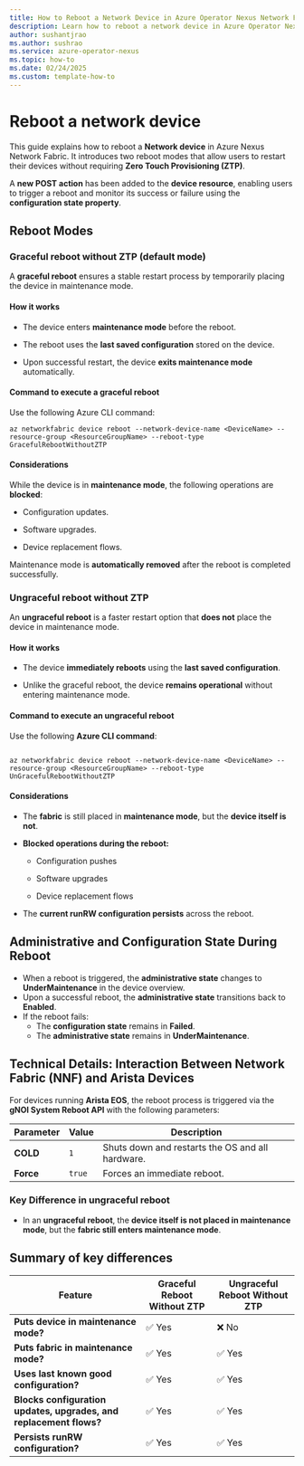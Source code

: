 ```yaml
---
title: How to Reboot a Network Device in Azure Operator Nexus Network Fabric
description: Learn how to reboot a network device in Azure Operator Nexus Network Fabric using graceful and ungraceful reboot methods.
author: sushantjrao
ms.author: sushrao
ms.service: azure-operator-nexus
ms.topic: how-to
ms.date: 02/24/2025
ms.custom: template-how-to
---
```


# Reboot a network device

This guide explains how to reboot a **Network device** in Azure Nexus Network Fabric. It introduces two reboot modes that allow users to restart their devices without requiring **Zero Touch Provisioning (ZTP)**.  

A **new POST action** has been added to the **device resource**, enabling users to trigger a reboot and monitor its success or failure using the **configuration state property**.  

## Reboot Modes

### Graceful reboot without ZTP (default mode)  

A **graceful reboot** ensures a stable restart process by temporarily placing the device in maintenance mode.  

#### How it works  

- The device enters **maintenance mode** before the reboot.

- The reboot uses the **last saved configuration** stored on the device.

- Upon successful restart, the device **exits maintenance mode** automatically.  

#### Command to execute a graceful reboot  

Use the following Azure CLI command:  

```Azure CLI
az networkfabric device reboot --network-device-name <DeviceName> --resource-group <ResourceGroupName> --reboot-type GracefulRebootWithoutZTP
```

#### Considerations  

While the device is in **maintenance mode**, the following operations are **blocked**:  

- Configuration updates.

- Software upgrades.

- Device replacement flows.

Maintenance mode is **automatically removed** after the reboot is completed successfully.  


### Ungraceful reboot without ZTP  

An **ungraceful reboot** is a faster restart option that **does not** place the device in maintenance mode.  

#### How it works

- The device **immediately reboots** using the **last saved configuration**.

- Unlike the graceful reboot, the device **remains operational** without entering maintenance mode.

#### Command to execute an ungraceful reboot  

Use the following **Azure CLI command**:  

```Azure CLI

az networkfabric device reboot --network-device-name <DeviceName> --resource-group <ResourceGroupName> --reboot-type UnGracefulRebootWithoutZTP

```

#### Considerations  

- The **fabric** is still placed in **maintenance mode**, but the **device itself is not**.

- **Blocked operations during the reboot:**

  - Configuration pushes  

  - Software upgrades  

  - Device replacement flows  

- The **current runRW configuration persists** across the reboot.  

## Administrative and Configuration State During Reboot  

- When a reboot is triggered, the **administrative state** changes to **UnderMaintenance** in the device overview.  
- Upon a successful reboot, the **administrative state** transitions back to **Enabled**.  
- If the reboot fails:  
  - The **configuration state** remains in **Failed**.  
  - The **administrative state** remains in **UnderMaintenance**.  
  
## Technical Details: Interaction Between Network Fabric (NNF) and Arista Devices  

For devices running **Arista EOS**, the reboot process is triggered via the **gNOI System Reboot API** with the following parameters:  

| **Parameter** | **Value** | **Description** |  
|--------------|----------|----------------|  
| **COLD**     | `1`      | Shuts down and restarts the OS and all hardware. |  
| **Force**    | `true`   | Forces an immediate reboot. |  

### Key Difference in ungraceful reboot 

- In an **ungraceful reboot**, the **device itself is not placed in maintenance mode**, but the **fabric still enters maintenance mode**.  

## Summary of key differences  

| **Feature**  | **Graceful Reboot Without ZTP** | **Ungraceful Reboot Without ZTP** |  
|-------------|--------------------------------|----------------------------------|  
| **Puts device in maintenance mode?** | ✅ Yes | ❌ No |  
| **Puts fabric in maintenance mode?** | ✅ Yes | ✅ Yes |  
| **Uses last known good configuration?** | ✅ Yes | ✅ Yes |  
| **Blocks configuration updates, upgrades, and replacement flows?** | ✅ Yes | ✅ Yes |  
| **Persists runRW configuration?** | ✅ Yes | ✅ Yes |

